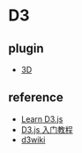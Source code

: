 # D3

## plugin

- [3D](https://github.com/Niekes/d3-3d)

## reference

- [Learn D3.js](https://www.tutorialsteacher.com/d3js)
- [D3.js 入门教程](https://doc.yonyoucloud.com/doc/wiki/project/d3wiki/index.html)
- [d3wiki](https://github.com/lzhlzz/d3wiki)
